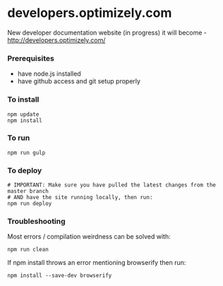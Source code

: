 # developers.optimizely.com
New developer documentation website (in progress) it will become - http://developers.optimizely.com/

### Prerequisites
- have node.js installed
- have github access and git setup properly

### To install
```
npm update
npm install
```

### To run
```
npm run gulp
```

### To deploy
```
# IMPORTANT: Make sure you have pulled the latest changes from the master branch
# AND have the site running locally, then run:
npm run deploy
```

### Troubleshooting

Most errors / compilation weirdness can be solved with:
```
npm run clean
```

If npm install throws an error mentioning browserify then run:
```
npm install --save-dev browserify
```

